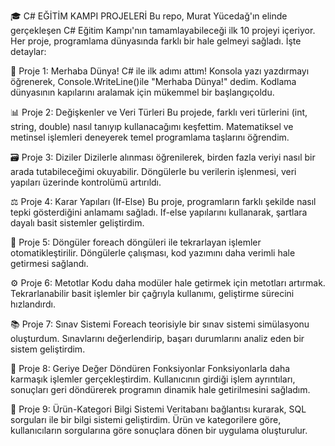 🎓 C# EĞİTİM KAMPI PROJELERİ
Bu repo, Murat Yücedağ'ın elinde gerçekleşen C# Eğitim Kampı'nın tamamlayabileceği ilk 10 projeyi içeriyor. Her proje, programlama dünyasında farklı bir hale gelmeyi sağladı. İşte detaylar:

👋 Proje 1: Merhaba Dünya!
C# ile ilk adımı attım! Konsola yazı yazdırmayı öğrenerek, Console.WriteLine()ile "Merhaba Dünya!" dedim. Kodlama dünyasının kapılarını aralamak için mükemmel bir başlangıç ​​oldu.

📊 Proje 2: Değişkenler ve Veri Türleri
Bu projede, farklı veri türlerini (int, string, double) nasıl tanıyıp kullanacağımı keşfettim. Matematiksel ve metinsel işlemleri deneyerek temel programlama taşlarını öğrendim.

🗃️ Proje 3: Diziler
Dizilerle alınması öğrenilerek, birden fazla veriyi nasıl bir arada tutabileceğimi okuyabilir. Döngülerle bu verilerin işlenmesi, veri yapıları üzerinde kontrolümü artırıldı.

⚖️ Proje 4: Karar Yapıları (If-Else)
Bu proje, programların farklı şekilde nasıl tepki gösterdiğini anlamamı sağladı. If-else yapılarını kullanarak, şartlara dayalı basit sistemler geliştirdim.

🔄 Proje 5: Döngüler
foreach döngüleri ile tekrarlayan işlemler otomatikleştirilir. Döngülerle çalışması, kod yazımını daha verimli hale getirmesi sağlandı.

⚙️ Proje 6: Metotlar
Kodu daha modüler hale getirmek için metotları artırmak. Tekrarlanabilir basit işlemler bir çağrıyla kullanımı, geliştirme sürecini hızlandırdı.

📚 Proje 7: Sınav Sistemi
Foreach teorisiyle bir sınav sistemi simülasyonu oluşturdum. Sınavlarını değerlendirip, başarı durumlarını analiz eden bir sistem geliştirdim.

🧮 Proje 8: Geriye Değer Döndüren Fonksiyonlar
Fonksiyonlarla daha karmaşık işlemler gerçekleştirdim. Kullanıcının girdiği işlem ayrıntıları, sonuçları geri döndürerek programın dinamik hale getirilmesini sağladım.

🛒 Proje 9: Ürün-Kategori Bilgi Sistemi
Veritabanı bağlantısı kurarak, SQL sorguları ile bir bilgi sistemi geliştirdim. Ürün ve kategorilere göre, kullanıcıların sorgularına göre sonuçlara dönen bir uygulama oluşturulur.
